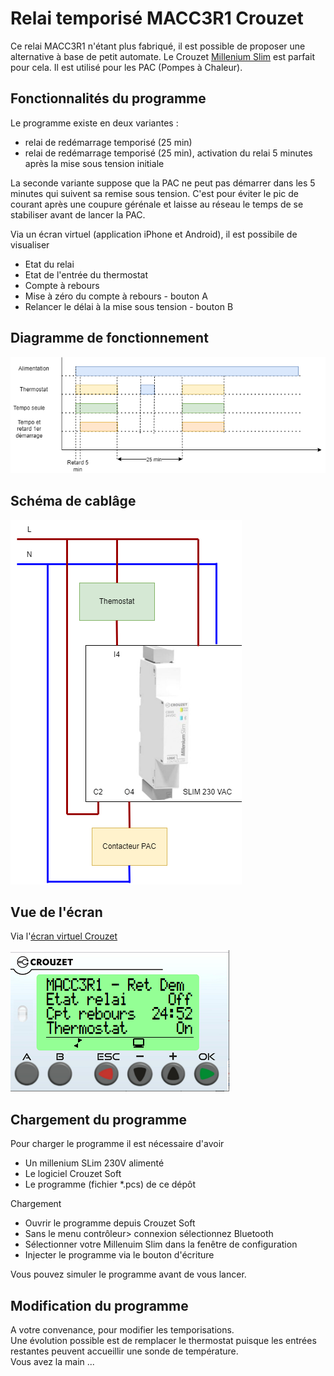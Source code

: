 # Relai temporisé MACC3R1 Crouzet

Ce relai MACC3R1 n'étant plus fabriqué, il est possible de proposer une alternative à base de petit automate. Le Crouzet [Millenium Slim](https://soda.crouzet.com/pn/?i=88983903) est parfait pour cela. Il est utilisé pour les PAC (Pompes à Chaleur).

## Fonctionnalités du programme

Le programme existe en deux variantes : 
- relai de redémarrage temporisé (25 min)
- relai de redémarrage temporisé (25 min), activation du relai 5 minutes après la mise sous tension initiale

La seconde variante suppose que la PAC ne peut pas démarrer dans les 5 minutes qui suivent sa remise sous tension. C'est pour éviter le pic de courant après une coupure gérénale et laisse au réseau le temps de se stabiliser avant de lancer la PAC.

Via un écran virtuel (application iPhone et Android), il est possibile de visualiser 
- Etat du relai
- Etat de l'entrée du thermostat
- Compte à rebours
- Mise à zéro du compte à rebours - bouton A
- Relancer le délai à la mise sous tension - bouton B

## Diagramme de fonctionnement

![Diagramme de fonctionnement](./res/MACC3-Diagramme.drawio.png)

## Schéma de cablâge

![cablage](./res/MACC3-Cablage.drawio.png)

## Vue de l'écran

Via l'[écran virtuel Crouzet](https://www.crouzet.com/produits/controleurs-automatisme/software/crouzet-virtual-display/)  

![ecran](./res/ecran.png)

## Chargement du programme

Pour charger le programme il est nécessaire d'avoir 
- Un millenium SLim 230V alimenté
- Le logiciel Crouzet Soft
- Le programme (fichier *.pcs) de ce dépôt

Chargement  
- Ouvrir le programme depuis Crouzet Soft
- Sans le menu contrôleur> connexion sélectionnez Bluetooth
- Sélectionner votre Millenuim Slim dans la fenêtre de configuration
- Injecter le programme via le bouton d'écriture

Vous pouvez simuler le programme avant de vous lancer.

## Modification du programme

A votre convenance, pour modifier les temporisations.  
Une évolution possible est de remplacer le thermostat puisque les entrées restantes peuvent accueillir une sonde de température.  
Vous avez la main ...


